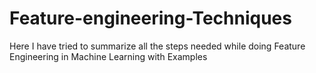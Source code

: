 # Feature-engineering-Techniques
Here I have tried to summarize all the steps needed while doing Feature Engineering in Machine Learning with Examples
